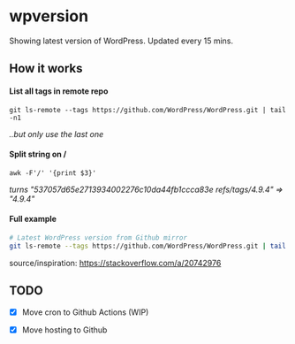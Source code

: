 # wpversion
Showing latest version of WordPress. Updated every 15 mins.

## How it works

#### List all tags in remote repo
```
git ls-remote --tags https://github.com/WordPress/WordPress.git | tail -n1
```
*..but only use the last one*

#### Split string on / 
```
awk -F'/' '{print $3}'
```
*turns "537057d65e2713934002276c10da44fb1ccca83e	refs/tags/4.9.4" => "4.9.4"*

#### Full example

```bash
# Latest WordPress version from Github mirror
git ls-remote --tags https://github.com/WordPress/WordPress.git | tail -n1 | awk -F'/' '{print $3}'
```
source/inspiration: https://stackoverflow.com/a/20742976


## TODO

- [x] Move cron to Github Actions (WIP)

- [x] Move hosting to Github 
